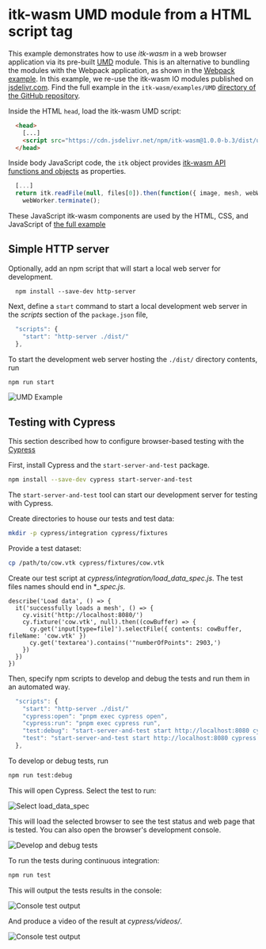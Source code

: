 # itk-wasm UMD module from a HTML script tag

This example demonstrates how to use *itk-wasm* in a web browser application via its pre-built [UMD](https://github.com/umdjs/umd) module. This is an alternative to bundling the modules with the Webpack application, as shown in the [Webpack example](./webpack). In this example, we re-use the itk-wasm IO modules published on [jsdelivr.com](https://jsdelivr.com). Find the full example in the `itk-wasm/examples/UMD` [directory of the GitHub repository](https://github.com/InsightSoftwareConsortium/ITK-Wasm/tree/main/examples/UMD).

Inside the HTML `head`, load the itk-wasm UMD script:

```html
  <head>
    [...]
    <script src="https://cdn.jsdelivr.net/npm/itk-wasm@1.0.0-b.3/dist/umd/itk-wasm.min.js"></script>
  </head>
```

Inside body JavaScript code, the `itk` object provides [itk-wasm API functions and objects](/typescript/index) as properties.

```js
  [...]
  return itk.readFile(null, files[0]).then(function({ image, mesh, webWorker }) {
    webWorker.terminate();
```

These JavaScript itk-wasm components are used by the HTML, CSS, and JavaScript of [the full example](https://github.com/InsightSoftwareConsortium/ITK-Wasm/blob/main/examples/UMD/dist/index.html)

## Simple HTTP server

Optionally, add an npm script that will start a local web server for development.

```
  npm install --save-dev http-server
```

Next, define a `start` command to start a local development web server in the *scripts* section of the `package.json` file,

```js
  "scripts": {
    "start": "http-server ./dist/"
  },
```

To start the development web server hosting the `./dist/` directory contents, run

```sh
npm run start
```

![UMD Example](/static/umd/umd_example.gif)

## Testing with Cypress

This section described how to configure browser-based testing with the [Cypress](https://www.cypress.io/)

First, install Cypress and the `start-server-and-test` package.

```sh
npm install --save-dev cypress start-server-and-test
```

The `start-server-and-test` tool can start our development server for testing with Cypress.

Create directories to house our tests and test data:

```sh
mkdir -p cypress/integration cypress/fixtures
```

Provide a test dataset:

```sh
cp /path/to/cow.vtk cypress/fixtures/cow.vtk
```

Create our test script at *cypress/integration/load_data_spec.js*. The test files names should end in **_spec.js*.

```
describe('Load data', () => {
  it('successfully loads a mesh', () => {
    cy.visit('http://localhost:8080/')
    cy.fixture('cow.vtk', null).then((cowBuffer) => {
      cy.get('input[type=file]').selectFile({ contents: cowBuffer, fileName: 'cow.vtk' })
      cy.get('textarea').contains('"numberOfPoints": 2903,')
    })
  })
})
```

Then, specify npm scripts to develop and debug the tests and run them in an automated way.

```js
  "scripts": {
    "start": "http-server ./dist/"
    "cypress:open": "pnpm exec cypress open",
    "cypress:run": "pnpm exec cypress run",
    "test:debug": "start-server-and-test start http://localhost:8080 cypress:open",
    "test": "start-server-and-test start http://localhost:8080 cypress:run"
  },
```

To develop or debug tests, run

```sh
npm run test:debug
```

This will open Cypress. Select the test to run:


![Select load_data_spec](/static/umd/umd_select_load_data_spec.png)

This will load the selected browser to see the test status and web page that is tested.  You can also open the browser's development console.

![Develop and debug tests](/static/umd/umd_test_debug.png)

To run the tests during continuous integration:

```sh
npm run test
```

This will output the tests results in the console:

![Console test output](/static/umd/umd_run_tests.png)

And produce a video of the result at *cypress/videos/*.

![Console test output](/static/umd/umd_cypress_video.gif)
